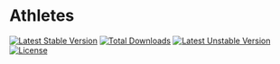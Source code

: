 Athletes
=============

[![Latest Stable Version](https://poser.pugx.org/respinar/athletes/v/stable.svg)](https://packagist.org/packages/respinar/athletes) [![Total Downloads](https://poser.pugx.org/respinar/athletes/downloads.svg)](https://packagist.org/packages/respinar/athletes) [![Latest Unstable Version](https://poser.pugx.org/respinar/athletes/v/unstable.svg)](https://packagist.org/packages/respinar/athletes) [![License](https://poser.pugx.org/respinar/athletes/license.svg)](https://packagist.org/packages/respinar/athletes)
